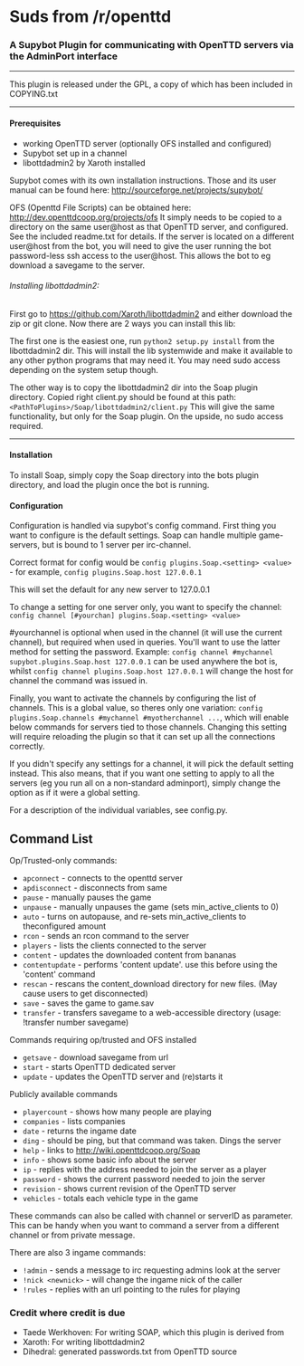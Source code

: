 # Suds from /r/openttd
### A Supybot Plugin for communicating with OpenTTD servers via the AdminPort interface
____

This plugin is released under the GPL, a copy of which has been included in COPYING.txt
____

#### Prerequisites
 * working OpenTTD server (optionally OFS installed and configured)
 * Supybot set up in a channel
 * libottdadmin2 by Xaroth installed

 Supybot comes with its own installation instructions. Those and its user manual
 can be found here: http://sourceforge.net/projects/supybot/

 OFS (Openttd File Scripts) can be obtained here: http://dev.openttdcoop.org/projects/ofs
 It simply needs to be copied to a directory on the same user@host as that
 OpenTTD server, and configured. See the included readme.txt for details. If the
 server is located on a different user@host from the bot, you will need to give
 the user running the bot password-less ssh access to the user@host. This allows
 the bot to eg download a savegame to the server.
 
 ###### Installing libottdadmin2:
 First go to https://github.com/Xaroth/libottdadmin2 and either download the zip
 or git clone. Now there are 2 ways you can install this lib:

 The first one is the easiest one, run `python2 setup.py install` from the
 libottdadmin2 dir. This will install the lib systemwide and make it available
 to any other python programs that may need it. You may need sudo access
 depending on the system setup though.

 The other way is to copy the libottdadmin2 dir into the Soap plugin directory.
 Copied right client.py should be found at this path:
 `<PathToPlugins>/Soap/libottdadmin2/client.py`
 This will give the same functionality, but only for the Soap plugin. On the
 upside, no sudo access required.
 
____

#### Installation

 To install Soap, simply copy the Soap directory into the bots plugin directory,
 and load the plugin once the bot is running.
#### Configuration

 Configuration is handled via supybot's config command. First thing you want to
 configure is the default settings. Soap can handle multiple game-servers, but
 is bound to 1 server per irc-channel.

 Correct format for config would be `config plugins.Soap.<setting> <value>` - for example, `config plugins.Soap.host 127.0.0.1`

 This will set the default for any new server to 127.0.0.1

 To change a setting for one server only, you want to specify the channel: `config channel [#yourchan] plugins.Soap.<setting> <value>`

 #yourchannel is optional when used in the channel (it will use the current
 channel), but required when used in queries. You'll want to use the latter method
 for setting the password. Example: `config channel #mychannel supybot.plugins.Soap.host 127.0.0.1` can be used anywhere the  bot is, whilst `config channel plugins.Soap.host 127.0.0.1` will change the host for channel the command was issued in.

 Finally, you want to activate the channels by configuring the list of
 channels. This is a global value, so theres only one variation: `config plugins.Soap.channels #mychannel #myotherchannel ...`, which will enable below commands for servers tied to those channels. Changing this
 setting will require reloading the plugin so that it can set up all the connections correctly.

 If you didn't specify any settings for a channel, it will pick the default setting instead.
 This also means, that if you want one setting to apply to all the servers (eg you run
 all on a non-standard adminport), simply change the option as if it were a global
 setting.

 For a description of the individual variables, see config.py.
 
 ## Command List

Op/Trusted-only commands:
* `apconnect`     - connects to the openttd server
* `apdisconnect`   - disconnects from same
* `pause`          - manually pauses the game
* `unpause`        - manually unpauses the game (sets min_active_clients to 0)
* `auto`           - turns on autopause, and re-sets min_active_clients to theconfigured amount
* `rcon`           - sends an rcon command to the server
* `players`        - lists the clients connected to the server
* `content`        - updates the downloaded content from bananas
* `contentupdate`  - performs 'content update'. use this before using the 'content' command
* `rescan`         - rescans the content_download directory for new files. (May cause users to get disconnected)
* `save`           - saves the game to game.sav
* `transfer`       - transfers savegame to a web-accessible directory (usage: !transfer number savegame)

Commands requiring op/trusted and OFS installed
* `getsave`        - download savegame from url
* `start`          - starts OpenTTD dedicated server
* `update`         - updates the OpenTTD server and (re)starts it

Publicly available commands
* `playercount`    - shows how many people are playing
* `companies`      - lists companies
* `date`           - returns the ingame date
* `ding`           - should be ping, but that command was taken. Dings the server
* `help`           - links to http://wiki.openttdcoop.org/Soap
* `info`           - shows some basic info about the server
* `ip`             - replies with the address needed to join the server as a player
* `password`       - shows the current password needed to join the server
* `revision`       - shows current revision of the OpenTTD server
* `vehicles`       - totals each vehicle type in the game

 These commands can also be called with channel or serverID as parameter. This can
 be handy when you want to command a server from a different channel or from
 private message.

 There are also 3 ingame commands:
* `!admin`             - sends a message to irc requesting admins look at the server
* `!nick <newnick>`    - will change the ingame nick of the caller
* `!rules`             - replies with an url pointing to the rules for playing


### Credit where credit is due
* Taede Werkhoven: For writing SOAP, which this plugin is derived from
* Xaroth: For writing libottdadmin2
* Dihedral: generated passwords.txt from OpenTTD source